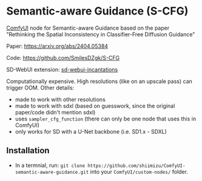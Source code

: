 # Semantic-aware Guidance  (S-CFG)

[ComfyUI](https://github.com/comfyanonymous/ComfyUI) node for Semantic-aware Guidance based on the paper "Rethinking the Spatial Inconsistency in Classifier-Free Diffusion Guidance"

Paper: https://arxiv.org/abs/2404.05384

Code: https://github.com/SmilesDZgk/S-CFG

SD-WebUI extension: [sd-webui-incantations](https://github.com/v0xie/sd-webui-incantations)

Computationally expensive. High resolutions (like on an upscale pass) can trigger OOM. Other details:
* made to work with other resolutions
* made to work with sdxl (based on guesswork, since the original paper/code didn't mention sdxl)
* uses `sampler_cfg_function` (there can only be one node that uses this in ComfyUI)
* only works for SD with a U-Net backbone (i.e. SD1.x - SDXL)

## Installation

* In a termnial, run: `git clone https://github.com/shiimizu/ComfyUI-semantic-aware-guidance.git` into your `ComfyUI/custom-nodes/` folder.
